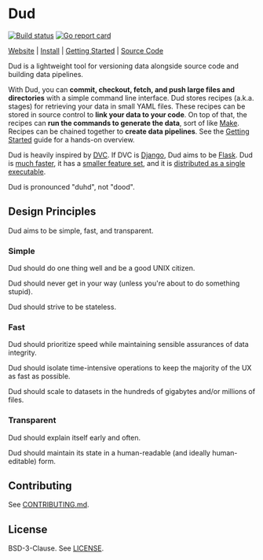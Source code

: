 # Dud

[![Build status](https://github.com/kevin-hanselman/dud/workflows/build/badge.svg)](https://github.com/kevin-hanselman/dud/actions?query=workflow%3Abuild)
[![Go report card](https://goreportcard.com/badge/github.com/kevin-hanselman/dud)](https://goreportcard.com/report/github.com/kevin-hanselman/dud)

[Website](https://kevin-hanselman.github.io/dud/)
| [Install](https://kevin-hanselman.github.io/dud/install)
| [Getting Started](https://kevin-hanselman.github.io/dud/getting_started)
| [Source Code](https://github.com/kevin-hanselman/dud)

Dud is a lightweight tool for versioning data alongside source code and building
data pipelines.

With Dud, you can **commit, checkout, fetch, and push large files and
directories** with a simple command line interface. Dud stores recipes (a.k.a.
stages) for retrieving your data in small YAML files. These recipes can be
stored in source control to **link your data to your code**. On top of that, the
recipes can **run the commands to generate the data**, sort of like
[Make](https://www.gnu.org/software/make/). Recipes can be chained together to
**create data pipelines**. See the [Getting
Started](https://kevin-hanselman.github.io/dud/getting_started) guide for
a hands-on overview.

Dud is heavily inspired by [DVC](https://dvc.org/). If DVC is [Django][1], Dud
aims to be [Flask][1]. Dud is [much
faster](https://kevin-hanselman.github.io/dud/benchmarks), it has a [smaller
feature set](https://kevin-hanselman.github.io/dud/cli/dud), and it is
[distributed as a single
executable](https://github.com/kevin-hanselman/dud/releases).

[1]: https://hackr.io/blog/flask-vs-django

Dud is pronounced "duhd", not "dood".


## Design Principles

Dud aims to be simple, fast, and transparent.

### Simple

Dud should do one thing well and be a good UNIX citizen.

Dud should never get in your way (unless you're about to do something stupid).

Dud should strive to be stateless.

### Fast

Dud should prioritize speed while maintaining sensible assurances of data
integrity.

Dud should isolate time-intensive operations to keep the majority of the UX
as fast as possible.

Dud should scale to datasets in the hundreds of gigabytes and/or millions of
files.

### Transparent

Dud should explain itself early and often.

Dud should maintain its state in a human-readable (and ideally human-editable)
form.


## Contributing

See
[CONTRIBUTING.md](https://github.com/kevin-hanselman/dud/blob/main/CONTRIBUTING.md).


## License

BSD-3-Clause. See
[LICENSE](https://github.com/kevin-hanselman/dud/blob/main/LICENSE).

